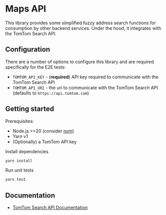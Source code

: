 # Maps API

This library provides some simplified fuzzy address search functions for consumption by other backend services.
Under the hood, it integrates with the TomTom Search API.

## Configuration

There are a number of options to configure this library and are required specifically for the E2E tests:

-   `TOMTOM_API_KEY` - (**required**) API key required to communicate with the TomTom Search API
-   `TOMTOM_API_URI` - the uri to communicate with the TomTom Search API (defaults to `https://api.tomtom.com`)

## Getting started

Prerequisites:

-   Node.js >=20 (consider [nvm](https://nvm.sh))
-   Yarn v1
-   (Optionally) a TomTom API key

Install dependencies

```bash
yarn install
```

Run unit tests

```bash
yarn test
```

## Documentation

-   [TomTom Search API Documentation](https://developer.tomtom.com/search-api/documentation/product-information/introduction)
